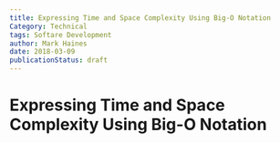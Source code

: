 ```yaml
---
title: Expressing Time and Space Complexity Using Big-O Notation
Category: Technical
tags: Softare Development
author: Mark Haines
date: 2018-03-09
publicationStatus: draft
---
```


# Expressing Time and Space Complexity Using Big-O Notation

